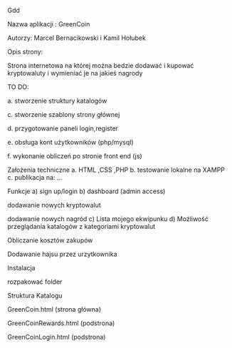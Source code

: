 Gdd

Nazwa aplikacji : GreenCoin

Autorzy: Marcel Bernacikowski i Kamil Hołubek

Opis strony:

Strona internetowa na której można bedzie dodawać i kupować kryptowaluty i wymieniać je na jakieś nagrody

TO DO:

a. stworzenie struktury katalogów

c. stworzenie szablony strony głównej

d. przygotowanie paneli login,register

e. obsługa kont użytkowników (php/mysql)

f. wykonanie obliczeń po stronie front end (js)

Założenia techniczne a. HTML ,CSS ,PHP b. testowanie lokalne na XAMPP c. publikacja na: ...

Funkcje a) sign up/login b) dashboard (admin access)

dodawanie nowych kryptowalut

dodawanie nowych nagród c) Lista mojego ekwipunku d) Możliwość przeglądania katalogów z kategoriami kryptowalut

Obliczanie kosztów zakupów

Dodawanie hajsu przez urzytkownika

Instalacja

rozpakować folder

Struktura Katalogu

GreenCoin.html (strona główna)

GreenCoinRewards.html (podstrona)

GreenCoinLogin.html (podstrona)

